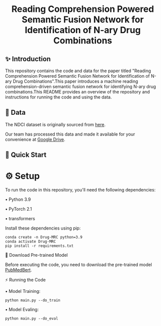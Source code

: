 # <p align="center"> Reading Comprehension Powered Semantic Fusion Network for Identification of N-ary Drug Combinations</p>

## ✨ Introduction
This repository contains the code and data for the paper titled "Reading Comprehension Powered Semantic Fusion Network for Identification of N-ary Drug Combinations".This paper introduces a machine reading comprehension-driven semantic fusion network for identifying N-ary drug combinations.This README provides an overview of the repository and instructions for running the code and using the data.


## 📃 Data


The NDCI dataset is originally sourced from  [here][4]. 

Our team has processed this data and made it available for your convenience at [Google Drive][1].

[1]: https://drive.google.com/file/d/1PTCvLFV0rX7cFKtmCZ-T8xY2MXBNlQDC/view?usp=sharing
[4]: https://github.com/allenai/drug-combo-extraction


## 🚀 Quick Start
# ⚙️ Setup
To run the code in this repository, you'll need the following dependencies:

&bull; Python 3.9

&bull; PyTorch 2.1

&bull; transformers

Install these dependencies using pip:
```
conda create -n Drug-MRC python=3.9
conda activate Drug-MRC
pip install -r requirements.txt
```

🤖 Download Pre-trained Model

Before executing the code, you need to download the pre-trained model [PubMedBert][2].

[2]: https://huggingface.co/spaces/MarfarsLi/microsoft-BiomedNLP-PubMedBERT-base-uncased-abstract-fulltext

⚡️ Running the Code

&bull; Model Training:

```
python main.py --do_train
```

&bull; Model Evaling:

```
python main.py --do_eval
```

